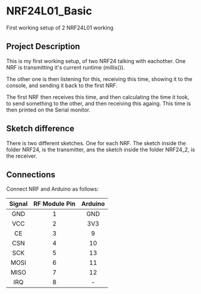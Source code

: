 # NRF24L01_Basic
First working setup of 2 NRF24L01 working

## Project Description
This is my first working setup, of two NRF24 talking with eachother. 
One NRF is transmitting it's current runtime (millis()).

The other one is then listening for this, receiving this time, showing it to the console, and sending it back to the first NRF.

The first NRF then receives this time, and then calculating the time it took, to send something to the other, and then receiving this againg. This time is then printed on the Serial monitor.

## Sketch difference
There is two different sketches. One for each NRF.
The sketch inside the folder NRF24, is the transmitter, 
ans the sketch inside the folder NRF24_2, is the receiver.

## Connections
Connect NRF and Arduino as follows:

Signal  | RF Module Pin | Arduino
:------:|:-------------:|:------:
GND     | 1             | GND
VCC     | 2             | 3V3
CE      | 3             | 9
CSN     | 4             | 10
SCK     | 5             | 13
MOSI    | 6             | 11
MISO    | 7             | 12
IRQ     | 8             | -

